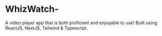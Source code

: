 # WhizWatch-
A video player app that is both proficient and enjoyable to use! Built using ReactJS, NextJS, Tailwind &amp; Typescript.
